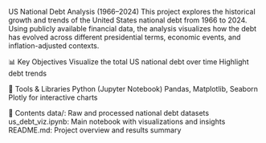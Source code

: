 US National Debt Analysis (1966–2024)
This project explores the historical growth and trends of the United States national debt from 1966 to 2024. Using publicly available financial data, the analysis visualizes how the debt has evolved across different presidential terms, economic events, and inflation-adjusted contexts.

📊 Key Objectives
Visualize the total US national debt over time
Highlight debt trends

🧰 Tools & Libraries
Python (Jupyter Notebook)
Pandas, Matplotlib, Seaborn
Plotly for interactive charts

📁 Contents
data/: Raw and processed national debt datasets
us_debt_viz.ipynb: Main notebook with visualizations and insights
README.md: Project overview and results summary
